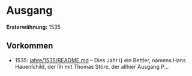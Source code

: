 # Ausgang

**Ersterwähnung:** 1535

## Vorkommen
- 1535: [jahre/1535/README.md](../jahre/1535/README.md) – Dies Jahr i} ein Bettler, namens Hans Hauenſchild,
der ſih mit Thomas Störe, der allhier Ausgang P...
